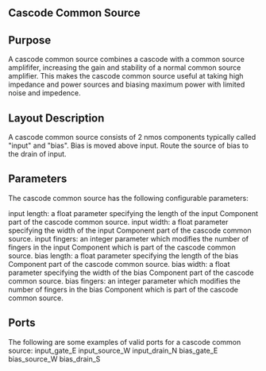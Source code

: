 ## Cascode Common Source

## Purpose

A cascode common source combines a cascode with a common source amplififer, increasing the gain and stability of a normal common source amplifier. This makes the cascode common source useful at taking high impedance and power sources and biasing maximum power with limited noise and impedence.

## Layout Description

A cascode common source consists of 2 nmos components typically called "input" and "bias". Bias is moved above input. Route the source of bias to the drain of input. 

## Parameters

The cascode common source has the following configurable parameters:

input length: a float parameter specifying the length of the input Component part of the cascode common source.
input width: a float parameter specifying the width of the input Component part of the cascode common source.
input fingers: an integer parameter which modifies the number of fingers in the input Component which is part of the cascode common source.
bias length: a float parameter specifying the length of the bias Component part of the cascode common source.
bias width: a float parameter specifying the width of the bias Component part of the cascode common source.
bias fingers: an integer parameter which modifies the number of fingers in the bias Component which is part of the cascode common source.

## Ports

The following are some examples of valid ports for a cascode common source:
input_gate_E
input_source_W
input_drain_N
bias_gate_E
bias_source_W
bias_drain_S